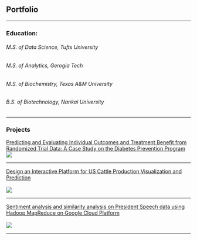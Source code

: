 ## Portfolio

---
### Education:
###### M.S. of Data Science, Tufts University
###### M.S. of Analytics, Gerogia Tech
###### M.S. of Biochemistry, Texas A&M University
###### B.S. of Biotechnology, Nankai University

---

### Projects 

[Predicting and Evaluating Individual Outcomes and Treatment Benefit from Randomized Trial Data: A Case Study on the Diabetes Prevention Program](/sample_page)
<br>
<img src="images/dummy_thumbnail.jpg?raw=true"/>

---
[Design an Interactive Platform for US Cattle Production Visualization and Prediction](/pdf/final_pposter.pdf)
<br><br>
<img src="images/dummy_thumbnail.jpg?raw=true"/>

---
[Sentiment analysis and similarity analysis on President Speech data using Hadoop MapReduce on Google Cloud Platform](http://example.com/)
<br><br>
<img src="images/dummy_thumbnail.jpg?raw=true"/>

---

<!--### Category Name 2

- [Project 1 Title](http://example.com/)
- [Project 2 Title](http://example.com/)
- [Project 3 Title](http://example.com/)
- [Project 4 Title](http://example.com/)
- [Project 5 Title](http://example.com/)


---




---
-->
<!-- <p style="font-size:11px">Page template forked from <a href="https://github.com/evanca/quick-portfolio">evanca</a></p> -->
<!-- Remove above link if you don't want to attibute -->
